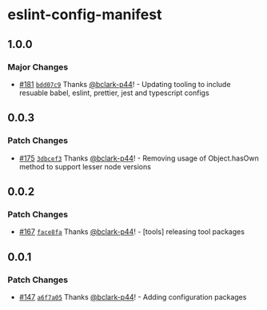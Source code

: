 # eslint-config-manifest

## 1.0.0

### Major Changes

- [#181](https://github.com/project44/manifest/pull/181)
  [`bdd07c9`](https://github.com/project44/manifest/commit/bdd07c9e66463f17f08a3edb92ad0f6155711b79)
  Thanks [@bclark-p44](https://github.com/bclark-p44)! - Updating tooling to include resuable babel,
  eslint, prettier, jest and typescript configs

## 0.0.3

### Patch Changes

- [#175](https://github.com/project44/manifest/pull/175)
  [`3dbcef3`](https://github.com/project44/manifest/commit/3dbcef3b621ae3e5e03b87af9e9316819d275b1f)
  Thanks [@bclark-p44](https://github.com/bclark-p44)! - Removing usage of Object.hasOwn method to
  support lesser node versions

## 0.0.2

### Patch Changes

- [#167](https://github.com/project44/manifest/pull/167)
  [`face8fa`](https://github.com/project44/manifest/commit/face8fa23ce18620d7d0b8f85fcfa3bc0b2fc191)
  Thanks [@bclark-p44](https://github.com/bclark-p44)! - [tools] releasing tool packages

## 0.0.1

### Patch Changes

- [#147](https://github.com/project44/manifest/pull/147)
  [`a6f7a05`](https://github.com/project44/manifest/commit/a6f7a051332e3cbd3e922524a17cb10247675f91)
  Thanks [@bclark-p44](https://github.com/bclark-p44)! - Adding configuration packages
